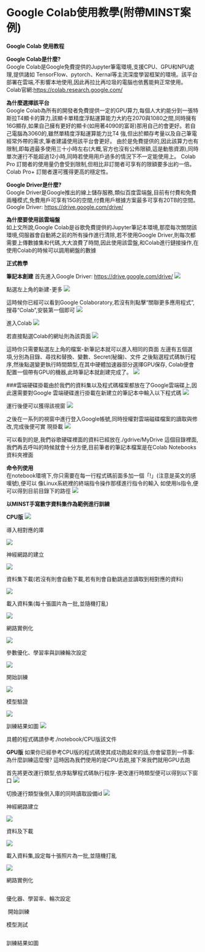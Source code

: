 # Google Colab使用教學(附帶MINST案例)
**Google Colab 使用教程<img src="">**

**Google Colab是什麼?**  
Google Colab是Google免費提供的Jupyter筆電環境,支援CPU、GPU和NPU處理,提供諸如 TensorFlow、pytorch、Kernal等主流深度學習框架的環境。該平台部署在雲端,不影響本地使用,因此再拉比再垃圾的電腦也依舊能夠正常使用。
Colab官網:https://colab.research.google.com/

**為什麼選擇該平台**  
Google Colab為所有的開發者免費提供一定的GPU算力,每個人大約能分到一張特斯拉T4顯卡的算力,該顯卡單精度浮點運算能力大約在2070與1080之間,同時擁有16G顯存,如果自己擁有更好的顯卡(如用著4090的富哥)那用自己的會更好。若自己電腦為3060的,雖然單精度浮點運算能力比T4 強,但出於顯存考量以及自己筆電經常外帶的需求,筆者建議使用該平台會更好。 由於是免費提供的,因此該算力也有限制,即每週最多使用三十小時左右(大概,官方也沒有公佈限額,這是動態資源),同時單次運行不能超過12小時,同時若使用用戶過多的情況下不一定能使用上。
Colab Pro 訂閱者的使用量仍會受到限制,但相比非訂閱者可享有的限額要多出約一倍。Colab Pro+ 訂閱者還可獲得更高的穩定性。

**Google Driver是什麼?**  
Google Driver是Google推出的線上儲存服務,類似百度雲端盤,目前有付費和免費兩種模式,免費用戶可享有15G的空間,付費用戶根據方案最多可享有20TB的空間。 Google Driver: https://drive.google.com/drive/

**為什麼要使用該雲端盤**  
如上文所說,Google Colab是谷歌免費提供的Jupyter筆記本環境,那麼每次關閉該環境,伺服器會自動將之前的所有操作進行清除,若不使用Google Driver,則每次都需要上傳數據集和代碼,大大浪費了時間,因此使用該雲盤,和Colab進行鏈接操作,在使用Colab的時候可以調用網盤的數據

**正式教學**

**筆記本創建**
首先進入Google Driver: https://drive.google.com/drive/
<img src="https://github.com/Qi-sun-12/Ha/blob/111ca766fcd7f0cefeeb290f5d16f7df23474220/01.png">

點選左上角的新建-更多
<img src="https://github.com/Qi-sun-12/Ha/blob/098fe6ec799c24a7a607957cd1ab262ef833597e/02.png">

這時候你已經可以看到Google Colaboratory,若沒有則點擊“關聯更多應用程式”,搜尋“Colab”,安裝第一個即可
<img src="https://github.com/Qi-sun-12/Ha/blob/111ca766fcd7f0cefeeb290f5d16f7df23474220/03.png">

進入Colab
<img src="https://github.com/Qi-sun-12/Ha/blob/111ca766fcd7f0cefeeb290f5d16f7df23474220/04.png">

若直接點選Colab的網址則為該頁面
<img src="https://github.com/Qi-sun-12/Ha/blob/111ca766fcd7f0cefeeb290f5d16f7df23474220/05.png">

這時你只需要點選左上角的檔案-新筆記本就可以進入相同的頁面
左邊有五個選項,分別為目錄、尋找和替換、變數、Secret(秘鑰)、文件
之後點選程式碼執行程序,然後點選變更執行時間類型,在其中硬體加速器部分選擇GPU保存,
Colab便會配置一個帶有GPU的機器,此時筆記本就創建完成了。
<img src="https://github.com/Qi-sun-12/Ha/blob/8716739ab37ba9b22119af48d57772428856a0d6/07.png">

###雲端硬碟掛載由於我們的資料集以及程式碼檔案都放在了Google雲端碟上,因此還需要對Google 雲端硬碟進行掛載在新建立的筆記本中輸入以下程式碼
<img src="https://github.com/Qi-sun-12/Ha/blob/9b40c2239c53e64ef3fd174e9b30107f53941969/06.png">

運行後便可以獲得該視窗
<img src=".https://github.com/Qi-sun-12/Ha/blob/5b23c403ac2121f294c429299da12e0fef1cd9fe/08.png">

之後在一系列的視窗中進行登入Google帳號,同時授權對雲端磁碟檔案的讀取與修改,完成後便可實
現掛載
<img src="https://github.com/Qi-sun-12/Ha/blob/111ca766fcd7f0cefeeb290f5d16f7df23474220/09.png">

可以看到的是,我們谷歌硬碟裡面的資料已經放在./gdrive/MyDrive 這個目錄裡面,我們再去呼叫的時候就會十分方便,目前筆者的筆記本檔案是在Colab Notebooks 資料夾裡面

**命令列使用**  
在notebook環境下,你只需要在每一行程式碼前面多加一個「!」(注意是英文的感嘆號),便可以
像Linux系統裡的終端指令操作那樣進行指令的輸入
如使用Is指令,便可以得到目前目錄下的路徑
<img src="https://github.com/Qi-sun-12/Ha/blob/111ca766fcd7f0cefeeb290f5d16f7df23474220/10.png">

**以MINST手寫數字資料集作為範例進行訓練**

**CPU版**
<img src="https://github.com/Qi-sun-12/Ha/blob/111ca766fcd7f0cefeeb290f5d16f7df23474220/11.png
">

導入相對應的庫

<img src="https://github.com/Qi-sun-12/Ha/blob/111ca766fcd7f0cefeeb290f5d16f7df23474220/12.png
">

神經網路的建立

<img src="https://github.com/Qi-sun-12/Ha/blob/111ca766fcd7f0cefeeb290f5d16f7df23474220/13.png
">

資料集下載(若沒有則會自動下載,若有則會自動跳過並讀取到相對應的資料)

<img src="https://github.com/Qi-sun-12/Ha/blob/111ca766fcd7f0cefeeb290f5d16f7df23474220/14.png
">

載入資料集(每十張圖片為一批,並隨機打亂)

<img src="https://github.com/Qi-sun-12/Ha/blob/111ca766fcd7f0cefeeb290f5d16f7df23474220/15.png
">

網路實例化

<img src="https://github.com/Qi-sun-12/Ha/blob/111ca766fcd7f0cefeeb290f5d16f7df23474220/16.png
">

參數優化、學習率與訓練輪次設定

<img src="https://github.com/Qi-sun-12/Ha/blob/111ca766fcd7f0cefeeb290f5d16f7df23474220/17.png
">

開始訓練

<img src="https://github.com/Qi-sun-12/Ha/blob/111ca766fcd7f0cefeeb290f5d16f7df23474220/18.png
">

模型驗證

<img src="https://github.com/Qi-sun-12/Ha/blob/111ca766fcd7f0cefeeb290f5d16f7df23474220/19.png
">

訓練結果如圖
<img src="https://github.com/Qi-sun-12/Ha/blob/111ca766fcd7f0cefeeb290f5d16f7df23474220/20.png
">


具體的程式碼請參考./notebook/CPU版該文件

**GPU版**
如果你已經參考CPU版的程式碼使其成功跑起來的話,你會留意到一件事:為什麼訓練這麼慢? 這時因為我們使用的是CPU去跑,接下來我們就用GPU去跑

首先將更改運行類型,依序點擊程式碼執行程序-更改運行時類型便可以得到以下窗口
<img src="https://github.com/Qi-sun-12/Ha/blob/111ca766fcd7f0cefeeb290f5d16f7df23474220/21.png
">

切換運行類型後倒入庫的同時讀取設備id
<img src="https://github.com/Qi-sun-12/Ha/blob/111ca766fcd7f0cefeeb290f5d16f7df23474220/22.png
">

神經網路建立

<img src="https://github.com/Qi-sun-12/Ha/blob/111ca766fcd7f0cefeeb290f5d16f7df23474220/23.png
">

資料及下載

<img src="https://github.com/Qi-sun-12/Ha/blob/111ca766fcd7f0cefeeb290f5d16f7df23474220/24.png
">

載入資料集,設定每十張照片為一批,並隨機打亂

<img src="https://github.com/Qi-sun-12/Ha/blob/111ca766fcd7f0cefeeb290f5d16f7df23474220/25.png
">

網路實例化

<img src="">

優化器、學習率、輪次設定

<img src="">
開始訓練

<img src="">

模型測試

<img src="">

訓練結果如圖
<img src="">
<img src="">
